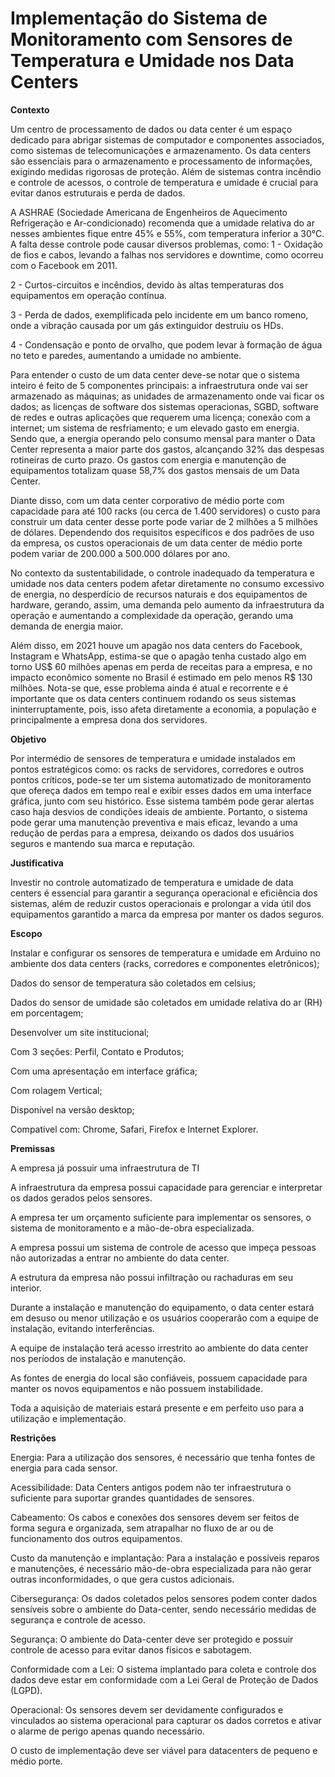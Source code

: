 # Implementação do Sistema de Monitoramento com Sensores de Temperatura e Umidade nos Data Centers

**Contexto**

Um centro de processamento de dados ou data center é um espaço dedicado para abrigar sistemas de computador e componentes associados, como sistemas de telecomunicações e armazenamento. Os data centers são essenciais para o armazenamento e processamento de informações, exigindo medidas rigorosas de proteção. Além de sistemas contra incêndio e controle de acessos, o controle de temperatura e umidade é crucial para evitar danos estruturais e perda de dados. 

A ASHRAE (Sociedade Americana de Engenheiros de Aquecimento Refrigeração e Ar-condicionado) recomenda que a umidade relativa do ar nesses ambientes fique entre 45% e 55%, com temperatura inferior a 30°C. A falta desse controle pode causar diversos problemas, como:
 1 - Oxidação de fios e cabos, levando a falhas nos servidores e downtime, como ocorreu com o Facebook em 2011. 

 2 - Curtos-circuitos e incêndios, devido às altas temperaturas dos equipamentos em operação contínua. 

 3 - Perda de dados, exemplificada pelo incidente em um banco romeno, onde a vibração causada por um gás extinguidor destruiu os HDs. 

 4 - Condensação e ponto de orvalho, que podem levar à formação de água no teto e paredes, aumentando a umidade no ambiente. 

Para entender o custo de um data center deve-se notar que o sistema inteiro é feito de 5 componentes principais: a infraestrutura onde vai ser armazenado as máquinas; as unidades de armazenamento onde vai ficar os dados; as licenças de software dos sistemas operacionas, SGBD, software de redes e outras aplicações que requerem uma licença; conexão com a internet; um sistema de resfriamento; e um elevado gasto em energia. Sendo que, a energia operando pelo consumo mensal para manter o Data Center representa a maior parte dos gastos, alcançando 32% das despesas rotineiras de curto prazo. Os gastos com energia e manutenção de equipamentos totalizam quase 58,7% dos gastos mensais de um Data Center. 

Diante disso, com um data center corporativo de médio porte com capacidade para até 100 racks (ou cerca de 1.400 servidores) o custo para construir um data center desse porte pode variar de 2 milhões a 5 milhões de dólares. Dependendo dos requisitos específicos e dos padrões de uso da empresa, os custos operacionais de um data center de médio porte podem variar de 200.000 a 500.000 dólares por ano. 

No contexto da sustentabilidade, o controle inadequado da temperatura e umidade nos data centers podem afetar diretamente no consumo excessivo de energia, no desperdício de recursos naturais e dos equipamentos de hardware, gerando, assim, uma demanda pelo aumento da infraestrutura da operação e aumentando a complexidade da operação, gerando uma demanda de energia maior. 

Além disso, em 2021 houve um apagão nos data centers do Facebook, Instagram e WhatsApp, estima-se que o apagão tenha custado algo em torno US$ 60 milhões apenas em perda de receitas para a empresa, e no impacto econômico somente no Brasil é estimado em pelo menos R$ 130 milhões. Nota-se que, esse problema ainda é atual e recorrente e é importante que os data centers continuem rodando os seus sistemas ininterruptamente, pois, isso afeta diretamente a economia, a população e principalmente a empresa dona dos servidores. 

 

**Objetivo** 

Por intermédio de sensores de temperatura e umidade instalados em pontos estratégicos como: os racks de servidores, corredores e outros pontos críticos, pode-se ter um sistema automatizado de monitoramento que ofereça dados em tempo real e exibir esses dados em uma interface gráfica, junto com seu histórico. Esse sistema também pode gerar alertas caso haja desvios de condições ideais de ambiente. Portanto, o sistema pode gerar uma manutenção preventiva e mais eficaz, levando a uma redução de perdas para a empresa, deixando os dados dos usuários seguros e mantendo sua marca e reputação. 

**Justificativa** 

Investir no controle automatizado de temperatura e umidade de data centers é essencial para garantir a segurança operacional e eficiência dos sistemas, além de reduzir custos operacionais e prolongar a vida útil dos equipamentos garantido a marca da empresa por manter os dados seguros. 

**Escopo**

Instalar e configurar os sensores de temperatura e umidade em Arduino no ambiente dos data centers (racks, corredores e componentes eletrônicos); 

Dados do sensor de temperatura são coletados em celsius; 

Dados do sensor de umidade são coletados em umidade relativa do ar (RH) em porcentagem; 

Desenvolver um site institucional; 

Com 3 seções: Perfil, Contato e Produtos; 

Com uma apresentação em interface gráfica; 

Com rolagem Vertical; 

Disponível na versão desktop; 

Compatível com: Chrome, Safari, Firefox e Internet Explorer. 

**Premissas**

A empresa já possuir uma infraestrutura de TI 

A infraestrutura da empresa possui capacidade para gerenciar e interpretar os dados gerados pelos sensores. 

A empresa ter um orçamento suficiente para implementar os sensores, o sistema de monitoramento e a mão-de-obra especializada. 

A empresa possui um sistema de controle de acesso que impeça pessoas não autorizadas a entrar no ambiente do data center. 

A estrutura da empresa não possui infiltração ou rachaduras em seu interior. 

Durante a instalação e manutenção do equipamento, o data center estará em desuso ou menor utilização e os usuários cooperarão com a equipe de instalação, evitando interferências. 

A equipe de instalação terá acesso irrestrito ao ambiente do data center nos períodos de instalação e manutenção. 

As fontes de energia do local são confiáveis, possuem capacidade para manter os novos equipamentos e não possuem instabilidade. 

Toda a aquisição de materiais estará presente e em perfeito uso para a utilização e implementação. 

**Restrições** 

Energia: Para a utilização dos sensores, é necessário que tenha fontes de energia para cada sensor. 

Acessibilidade: Data Centers antigos podem não ter infraestrutura o suficiente para suportar grandes quantidades de sensores. 

Cabeamento: Os cabos e conexões dos sensores devem ser feitos de forma segura e organizada, sem atrapalhar no fluxo de ar ou de funcionamento dos outros equipamentos. 

Custo da manutenção e implantação: Para a instalação e possíveis reparos e manutenções, é necessário mão-de-obra especializada para não gerar outras inconformidades, o que gera custos adicionais. 

Cibersegurança: Os dados coletados pelos sensores podem conter dados sensíveis sobre o ambiente do Data-center, sendo necessário medidas de segurança e controle de acesso. 

Segurança: O ambiente do Data-center deve ser protegido e possuir controle de acesso para evitar danos físicos e sabotagem. 

Conformidade com a Lei: O sistema implantado para coleta e controle dos dados deve estar em conformidade com a Lei Geral de Proteção de Dados (LGPD). 

Operacional: Os sensores devem ser devidamente configurados e vinculados ao sistema operacional para capturar os dados corretos e ativar o alarme de perigo apenas quando necessário. 

O custo de implementação deve ser viável para datacenters de pequeno e médio porte. 
